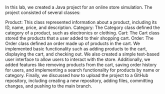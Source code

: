 
In this lab, we created a Java project for an online store simulation. The project consisted of several classes:

Product: This class represented information about a product, including its ID, name, price, and description.
Category: The Category class defined the category of a product, such as electronics or clothing.
Cart: The Cart class stored the products that a user added to their shopping cart.
Order: The Order class defined an order made up of products in the cart.
We implemented basic functionality such as adding products to the cart, displaying the cart, and checking out. We also created a simple text-based user interface to allow users to interact with the store. Additionally, we added features like removing products from the cart, saving order history for users, and implementing a search functionality for products by name or category. Finally, we discussed how to upload the project to a GitHub repository, including creating a new repository, adding files, committing changes, and pushing to the main branch.
